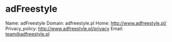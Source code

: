 
# adFreestyle

Name: adFreestyle
Domain: adfreestyle.pl
Home: http://www.adfreestyle.pl/
Privacy_policy: http://www.adfreestyle.pl/privacy
Email: team@adfreestyle.pl
